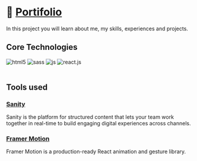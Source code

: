 # 💼 <a href="https://bvictor-portfolio.netlify.app/"> Portifolio </a>
<p> In this project you will learn about me, my skills, experiences and projects. </p>

## Core Technologies
<div style="display: inline_block">
  <img align="center" alt="html5" src="https://img.shields.io/badge/HTML5-FF5900?style=for-the-badge&logo=html5&logoColor=white" />
  <img align="center" alt="sass" src="https://img.shields.io/badge/sass-F82CDF?style=for-the-badge&logo=sass&logoColor=white" />
  <img align="center" alt="js" src="https://img.shields.io/badge/JavaScript-F7DF1E?style=for-the-badge&logo=javascript&logoColor=black" />
  <img align="center" alt="react.js" src="https://img.shields.io/badge/React-20232A?style=for-the-badge&logo=react&logoColor=61DAFB" />
</div>
<br/>

## Tools used

### <a href="https://www.sanity.io/"> Sanity </a>
<p> Sanity is the platform for structured content that lets your team work together in real-time to build engaging digital experiences across channels. </p>

### <a href="https://www.framer.com/motion/"> Framer Motion </a>
<p> Framer Motion is a production-ready React animation and gesture library. </p>


